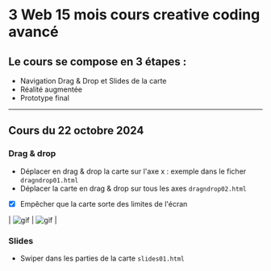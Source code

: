 # 3 Web 15 mois cours creative coding avancé

## Le cours se compose en 3 étapes :
- Navigation Drag & Drop et Slides de la carte
- Réalité augmentée
- Prototype final

---

## Cours du 22 octobre 2024

### Drag & drop
- Déplacer en drag & drop la carte sur l'axe x : exemple dans le ficher `dragndrop01.html`
- Déplacer la carte en drag & drop sur tous les axes `dragndrop02.html`
- [x] Empêcher que la carte sorte des limites de l'écran

| ![gif](images/dragndrop01.gif)  | ![gif](images/dragndrop01.gif) |

### Slides
- Swiper dans les parties de la carte `slides01.html`